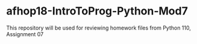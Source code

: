 # afhop18-IntroToProg-Python-Mod7
This repository will be used for reviewing homework files from Python 110, Assignment 07
